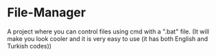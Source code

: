 # File-Manager
A project where you can control files using cmd with a ".bat" file. (It will make you look cooler and it is very easy to use (it has both English and Turkish codes))
